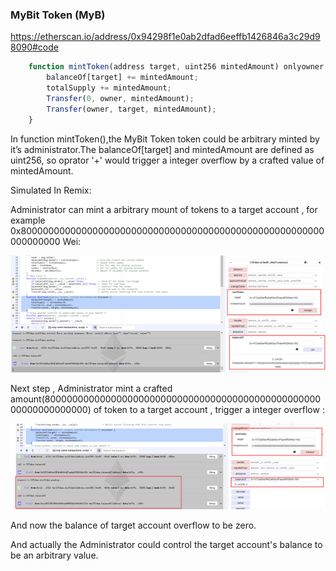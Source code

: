 
### MyBit Token (MyB)
https://etherscan.io/address/0x94298f1e0ab2dfad6eeffb1426846a3c29d98090#code

```javascript
	function mintToken(address target, uint256 mintedAmount) onlyowner {
		balanceOf[target] += mintedAmount;
		totalSupply += mintedAmount;
		Transfer(0, owner, mintedAmount);
		Transfer(owner, target, mintedAmount);
	}
```

In function mintToken(),the MyBit Token token could be arbitrary minted by it’s administrator.The balanceOf[target] and mintedAmount are defined as uint256, so oprator '+' would trigger a integer overflow by a crafted value of mintedAmount.

Simulated In Remix:

Administrator can mint a arbitrary mount of tokens to a target account , for example 0x8000000000000000000000000000000000000000000000000000000000000000 Wei:

![](./step1.png)

Next step , Administrator mint a crafted amount(8000000000000000000000000000000000000000000000000000000000000000) of token to a target account , trigger a integer overflow :

![](./step2.png)

And now the balance of target account overflow to be zero.

And actually the Administrator could control the target account's balance to be an arbitrary value.

